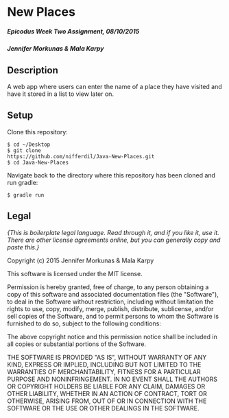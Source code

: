 # New Places

##### Epicodus Week Two Assignment, 08/10/2015

##### Jennifer Morkunas & Mala Karpy

## Description
A web app where users can enter the name of a place they have visited and have it stored in a list to view later on.

## Setup

Clone this repository:
```
$ cd ~/Desktop
$ git clone
https://github.com/nifferdil/Java-New-Places.git
$ cd Java-New-Places
```

Navigate back to the directory where this repository has been cloned and run gradle:
```
$ gradle run
```

## Legal

*{This is boilerplate legal language. Read through it, and if you like it, use it. There are other license agreements online, but you can generally copy and paste this.}*

Copyright (c) 2015 Jennifer Morkunas & Mala Karpy

This software is licensed under the MIT license.

Permission is hereby granted, free of charge, to any person obtaining a copy
of this software and associated documentation files (the "Software"), to deal
in the Software without restriction, including without limitation the rights
to use, copy, modify, merge, publish, distribute, sublicense, and/or sell
copies of the Software, and to permit persons to whom the Software is
furnished to do so, subject to the following conditions:

The above copyright notice and this permission notice shall be included in
all copies or substantial portions of the Software.

THE SOFTWARE IS PROVIDED "AS IS", WITHOUT WARRANTY OF ANY KIND, EXPRESS OR
IMPLIED, INCLUDING BUT NOT LIMITED TO THE WARRANTIES OF MERCHANTABILITY,
FITNESS FOR A PARTICULAR PURPOSE AND NONINFRINGEMENT. IN NO EVENT SHALL THE
AUTHORS OR COPYRIGHT HOLDERS BE LIABLE FOR ANY CLAIM, DAMAGES OR OTHER
LIABILITY, WHETHER IN AN ACTION OF CONTRACT, TORT OR OTHERWISE, ARISING FROM,
OUT OF OR IN CONNECTION WITH THE SOFTWARE OR THE USE OR OTHER DEALINGS IN
THE SOFTWARE.
